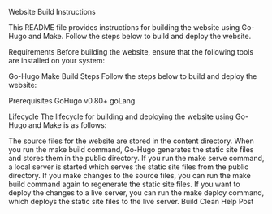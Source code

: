 Website Build Instructions

This README file provides instructions for building the website using Go-Hugo and Make. Follow the steps below to build and deploy the website.

Requirements
Before building the website, ensure that the following tools are installed on your system:

Go-Hugo
Make
Build Steps
Follow the steps below to build and deploy the website:

Prerequisites
GoHugo v0.80+
goLang

Lifecycle
The lifecycle for building and deploying the website using Go-Hugo and Make is as follows:

The source files for the website are stored in the content directory.
When you run the make build command, Go-Hugo generates the static site files and stores them in the public directory.
If you run the make serve command, a local server is started which serves the static site files from the public directory.
If you make changes to the source files, you can run the make build command again to regenerate the static site files.
If you want to deploy the changes to a live server, you can run the make deploy command, which deploys the static site files to the live server.
Build
Clean
Help
Post
